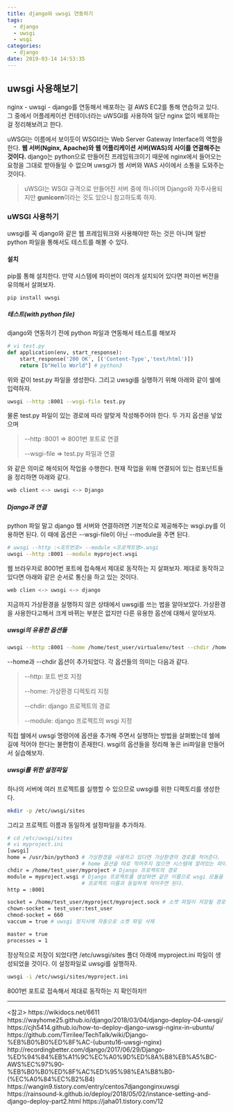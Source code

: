 ```yaml
---
title: django와 uwsgi 연동하기 
tags:
  - django
  - uwsgi
  - wsgi
categories:
  - django
date: 2019-03-14 14:53:35
---
```


## uwsgi 사용해보기

nginx - uwsgi - django를 연동해서 배포하는 걸 AWS EC2를 통해 연습하고 있다. 그 중에서 어플레케이션 컨테이너라는 uWSGI를 사용하여 일단 nginx 없이 배포하는 걸 정리해보려고 한다.

uWSGI는 이름에서 보이듯이 WSGI라는 Web Server Gateway Interface의 역할을 한다. **웹 서버(Nginx, Apache)와  웹 어플리케이션 서버(WAS)의 사이를 연결해주는 것이다.** django는 python으로 만들어진 프레임워크이기 때문에 nginx에서 들어오는 요청을 그대로 받아들일 수 없으며 uwsgi가 웹 서버와 WAS 사이에서 소통을 도와주는 것이다. 

> uWSGI는 WSGI 규격으로 만들어진 서버 중에 하나이며 Django와 자주사용되지만 **gunicorn**이라는 것도 있으니 참고하도록 하자.



### uWSGI 사용하기

uwsgi를 꼭 django와 같은 웹 프레임워크와 사용해야만 하는 것은 아니며 일반 python 파일을 통해서도 테스트를 해볼 수 있다.

#### 설치

pip를 통해 설치한다. 만약 시스템에 파이썬이 여러개 설치되어 있다면 파이썬 버전을 유의해서 살펴보자.

``` shell
pip install uwsgi
```



##### 테스트(with python file)

django와 연동하기 전에 python 파일과 연동해서 테스트를 해보자

```python
# vi test.py
def application(env, start_response):
    start_response('200 OK', [('Content-Type','text/html')])
    return [b"Hello World"] # python3
```

위와 같이 test.py 파일을 생성한다. 그리고 uwsgi를 실행하기 위해 아래와 같이 쉘에 입력하자.

```sh
uwsgi --http :8001 --wsgi-file test.py
```

물론 test.py 파일이 있는 경로에 따라 알맞게 작성해주어야 한다. 두 가지 옵션을 넣었으며

> --http :8001 => 8001번 포트로 연결
>
> --wsgi-file => test.py 파일과 연결

와 같은 의미로 해석되어 작업을 수행한다. 현재 작업을 위해 연결되어 있는 컴포넌트들을 정리하면 아래와 같다. 

```sh
web client <-> uwsgi <-> Django
```



##### Django과 연결

python 파일 말고 django 웹 서버와 연결하려면 기본적으로 제공해주는 wsgi.py를 이용하면 된다. 이 때에 옵션은 --wsgi-file이 아닌 --module을 주면 된다.

```sh
# uwsgi --http :<포트번호> --module <프로젝트명>.wsgi
uwsgi --http :8001 --module myproject.wsgi
```

웹 브라우저로 8001번 포트에 접속해서 제대로 동작하는 지 살펴보자. 제대로 동작하고 있다면 아래와 같은 순서로 통신을 하고 있는 것이다.

```sh
web clien <-> uwsgi <-> django
```



지금까지 가상환경을 실행하지 않은 상태에서 uwsgi를 쓰는 법을 알아보았다. 가상환경을 사용한다고해서 크게 바뀌는 부분은 없지만 다른 유용한 옵션에 대해서 알아보자.

##### uwsgi의 유용한 옵션들

```sh
uwsgi --http :8001 --home /home/test_user/virtualenv/test --chdir /home/test_user/myproject --module myproject.wsgi
```

--home과 --chdir 옵션이 추가되었다. 각 옵션들의 의미는 다음과 같다.

> --http: 포트 번호 지정
>
> --home: 가상환경 디렉토리 지정
>
> --chdir: django 프로젝트의 경로
>
> --module: django 프로젝트의 wsgi 지정

직접 쉘에서 uwsgi 명령어에 옵션을 추가해 주면서 실행하는 방법을 살펴봤는데 쉘에 길에 적어야 한다는 불편함이 존재한다. wsgi의 옵션들을 정리해 놓은 ini파일을 만들어서 실습해보자.



##### uwsgi를 위한 설정파일

하나의 서버에 여러 프로젝트를 실행할 수 있으므로 uwsgi를 위한 디렉토리를 생성한다.

```sh
mkdir -p /etc/uwsgi/sites
```

그리고 프로젝트 이름과 동일하게 설정파일을 추가하자.

```sh
# cd /etc/uwsgi/sites
# vi myproject.ini
[uwsgi]
home = /usr/bin/python3 # 가상환경을 사용하고 있다면 가상환경의 경로를 적어준다.
						# home 옵션을 따로 적어주지 않으면 시스템에 깔려있는 파이썬을 사용한다
chdir = /home/test_user/myproject # Django 프로젝트의 경로
module = myproject.wsgi # Django 프로젝트를 생성하면 같은 이름으로 wsgi 모듈을 생성하기 때문에 
						# 프로젝트 이름과 동일하게 적어주면 된다.
http = :8001

socket = /home/test_user/myproject/myproject.sock # 소켓 파일이 저장될 경로와 이름 지정
chown-socket = test_user:test_user
chmod-socket = 660
vaccum = true # uwsgi 정지시에 자동으로 소켓 파일 삭제

master = true
processes = 1
```

정상적으로 저장이 되었다면 /etc/uwsgi/sites 폴더 아래에 myproject.ini 파일이 생성되었을 것이다. 이 설정파일로 uwsgi를 실행하자.

```sh
uwsgi -i /etc/uwsgi/sites/myproject.ini
```

8001번 포트로 접속해서 제대로 동작하는 지 확인하자!!

<hr>
<참고>
https://wikidocs.net/6611
https://wayhome25.github.io/django/2018/03/04/django-deploy-04-uwsgi/
https://cjh5414.github.io/how-to-deploy-django-uwsgi-nginx-in-ubuntu/
https://github.com/Tirrilee/TechTalk/wiki/Django-%EB%B0%B0%ED%8F%AC-(ubuntu16-uwsgi-nginx)
http://recordingbetter.com/django/2017/06/29/Django-%ED%94%84%EB%A1%9C%EC%A0%9D%ED%8A%B8%EB%A5%BC-AWS%EC%97%90-%EB%B0%B0%ED%8F%AC%ED%95%98%EA%B8%B0-(%EC%A0%84%EC%B2%B4)
https://wangin9.tistory.com/entry/centos7djangonginxuwsgi
https://rainsound-k.github.io/deploy/2018/05/02/instance-setting-and-django-deploy-part2.html
https://jaha01.tistory.com/12